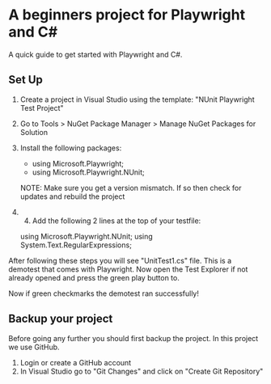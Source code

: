 # A beginners project for Playwright and C#

A quick guide to get started with Playwright and C#.

## Set Up

1. Create a project in Visual Studio using the template: "NUnit Playwright Test Project"
2. Go to Tools > NuGet Package Manager >  Manage NuGet Packages for Solution
3. Install the following packages:
	
	- using Microsoft.Playwright;
	- using Microsoft.Playwright.NUnit;

	NOTE: Make sure you get a version mismatch. If so then check for updates and rebuild the project

1. 4. Add the following 2 lines at the top of your testfile:
					
	using Microsoft.Playwright.NUnit;
    using System.Text.RegularExpressions;

After following these steps you will see "UnitTest1.cs" file. This is a demotest that comes with Playwright.
Now open the Test Explorer if not already opened and press the green play button to.

Now if green checkmarks the demotest ran successfully!

## Backup your project

Before going any further you should first backup the project. In this project we use GitHub.

1. Login or create a GitHub account
2. In Visual Studio go to "Git Changes" and click on "Create Git Repository"

